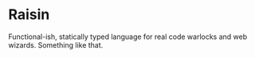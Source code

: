 # Raisin
Functional-ish, statically typed language for real code warlocks and web wizards. Something like that.
